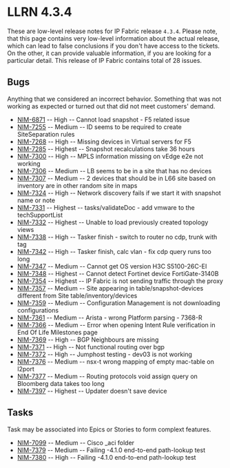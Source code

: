# LLRN 4.3.4

These are low-level release notes for IP Fabric release `4.3.4`. Please note, that this page contains very low-level information about the actual release, which can lead to false conclusions if you don't have access to the tickets. On the other, it can provide valuable information, if you are looking for a particular detail. This release of IP Fabric contains total of 28 issues.

## Bugs

Anything that we considered an incorrect behavior. Something that was not working as expected or turned out that did not meet customers' demand.

- [NIM-6871](https://ipfabric.atlassian.net/browse/NIM-6871) -- High -- Cannot load snapshot - F5 related issue
- [NIM-7255](https://ipfabric.atlassian.net/browse/NIM-7255) -- Medium -- ID seems to be required to create SiteSeparation rules
- [NIM-7268](https://ipfabric.atlassian.net/browse/NIM-7268) -- High -- Missing devices in Virtual servers for F5
- [NIM-7285](https://ipfabric.atlassian.net/browse/NIM-7285) -- Highest -- Snapshot recalculations take 36 hours
- [NIM-7300](https://ipfabric.atlassian.net/browse/NIM-7300) -- High -- MPLS information missing on vEdge e2e not working
- [NIM-7306](https://ipfabric.atlassian.net/browse/NIM-7306) -- Medium -- LB seems to be in a site that has no devices
- [NIM-7307](https://ipfabric.atlassian.net/browse/NIM-7307) -- Medium -- 2 devices that should be in L66 site based on inventory are in other random site in maps
- [NIM-7324](https://ipfabric.atlassian.net/browse/NIM-7324) -- High -- Network discovery fails if we start it with snapshot name or note
- [NIM-7331](https://ipfabric.atlassian.net/browse/NIM-7331) -- Highest -- tasks/validateDoc - add vmware to the techSupportList
- [NIM-7332](https://ipfabric.atlassian.net/browse/NIM-7332) -- Highest -- Unable to load previously created topology views
- [NIM-7338](https://ipfabric.atlassian.net/browse/NIM-7338) -- High -- Tasker finish - switch to router no cdp, trunk with tag
- [NIM-7342](https://ipfabric.atlassian.net/browse/NIM-7342) -- High -- Tasker finish, calc vlan - fix cdp query runs too long
- [NIM-7347](https://ipfabric.atlassian.net/browse/NIM-7347) -- Medium -- Cannot get OS version H3C S5100-26C-EI
- [NIM-7348](https://ipfabric.atlassian.net/browse/NIM-7348) -- Highest -- Cannot detect Fortinet device FortiGate-3140B
- [NIM-7354](https://ipfabric.atlassian.net/browse/NIM-7354) -- Highest -- IP Fabric is not sending traffic through the proxy
- [NIM-7357](https://ipfabric.atlassian.net/browse/NIM-7357) -- Medium -- Site appearing in table/snapshot-devices different from Site table/inventory/devices
- [NIM-7359](https://ipfabric.atlassian.net/browse/NIM-7359) -- Medium -- Configuration Management is not downloading configurations
- [NIM-7361](https://ipfabric.atlassian.net/browse/NIM-7361) -- Medium -- Arista - wrong Platform parsing - 7368-R
- [NIM-7366](https://ipfabric.atlassian.net/browse/NIM-7366) -- Medium -- Error when opening Intent Rule verification in End Of Life Milestones page
- [NIM-7369](https://ipfabric.atlassian.net/browse/NIM-7369) -- High -- BGP Neighbours are missing
- [NIM-7371](https://ipfabric.atlassian.net/browse/NIM-7371) -- High -- Not functional routing over bgp
- [NIM-7372](https://ipfabric.atlassian.net/browse/NIM-7372) -- High -- Jumphost testing - dev03 is not working
- [NIM-7376](https://ipfabric.atlassian.net/browse/NIM-7376) -- Medium -- nsx-t wrong mapping of empty mac-table on l2port
- [NIM-7377](https://ipfabric.atlassian.net/browse/NIM-7377) -- Medium -- Routing protocols void assign query on Bloomberg data takes too long
- [NIM-7397](https://ipfabric.atlassian.net/browse/NIM-7397) -- Highest -- Updater doesn't save device

## Tasks

Task may be associated into Epics or Stories to form complext features.

- [NIM-7099](https://ipfabric.atlassian.net/browse/NIM-7099) -- Medium -- Cisco _aci folder
- [NIM-7379](https://ipfabric.atlassian.net/browse/NIM-7379) -- Medium -- Failing -4.1.0 end-to-end path-lookup test
- [NIM-7380](https://ipfabric.atlassian.net/browse/NIM-7380) -- High -- Failing -4.1.0 end-to-end path-lookup test
